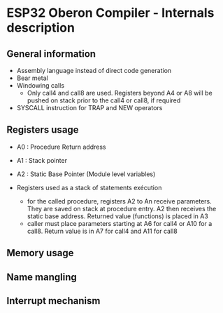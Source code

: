 # ESP32 Oberon Compiler - Internals description

## General information

- Assembly language instead of direct code generation
- Bear metal
- Windowing calls 
  + Only call4 and call8 are used. Registers beyond A4 or A8 will be pushed on stack prior to the call4 or call8, if required
- SYSCALL instruction for TRAP and NEW operators

## Registers usage

- A0 : Procedure Return address 
- A1 : Stack pointer
- A2 : Static Base Pointer (Module level variables)
- Registers used as a stack of statements exécution

  + for the called procedure, registers A2 to An receive parameters. They are saved on stack at procedure entry. A2 then receives the static base address. Returned value (functions) is placed in A3
  + caller must place parameters starting at A6 for call4 or A10 for a call8. Return value is in A7 for call4 and A11 for call8

## Memory usage

## Name mangling

## Interrupt mechanism


